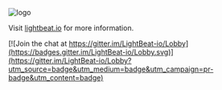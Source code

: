 ![logo](https://lightbeat.io/images/banner.png)

Visit [lightbeat.io](https://lightbeat.io) for more information.

[![Join the chat at https://gitter.im/LightBeat-io/Lobby](https://badges.gitter.im/LightBeat-io/Lobby.svg)](https://gitter.im/LightBeat-io/Lobby?utm_source=badge&utm_medium=badge&utm_campaign=pr-badge&utm_content=badge)